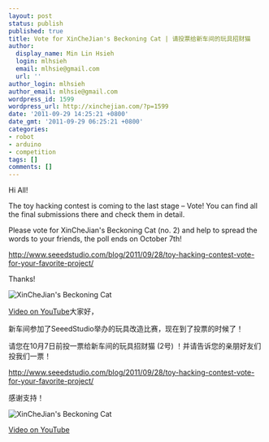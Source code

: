 ```yaml
---
layout: post
status: publish
published: true
title: Vote for XinCheJian's Beckoning Cat | 请投票给新车间的玩具招财猫
author:
  display_name: Min Lin Hsieh
  login: mlhsieh
  email: mlhsie@gmail.com
  url: ''
author_login: mlhsieh
author_email: mlhsie@gmail.com
wordpress_id: 1599
wordpress_url: http://xinchejian.com/?p=1599
date: '2011-09-29 14:25:21 +0800'
date_gmt: '2011-09-29 06:25:21 +0800'
categories:
- robot
- arduino
- competition
tags: []
comments: []
---
```

<p><!--:en-->Hi All!</p>
<p>The toy hacking contest is coming to the last stage &ndash; Vote! You can find all the final submissions there and check them in detail.</p>
<p>Please vote for XinCheJian's Beckoning Cat (no. 2) and help to spread the words to your friends, the poll ends on October 7th!</p>
<p><a href="http://www.seeedstudio.com/blog/2011/09/28/toy-hacking-contest-vote-for-your-favorite-project/">http://www.seeedstudio.com/blog/2011/09/28/toy-hacking-contest-vote-for-your-favorite-project/</a></p>
<p>Thanks!</p>
<p><img src="http://www.seeedstudio.com/blog/wp-content/uploads/2011/09/image36.png" alt="XinCheJian's Beckoning Cat" /></p>
<p><a href="http://youtu.be/9i7DidiFYts">Video on YouTube</a><!--:--><!--:zh-->大家好，</p>
<p>新车间参加了SeeedStudio举办的玩具改造比赛，现在到了投票的时候了！</p>
<p>请您在10月7日前投一票给新车间的玩具招财猫 (2号) ！并请告诉您的亲朋好友们投我们一票！</p>
<p><a href="http://www.seeedstudio.com/blog/2011/09/28/toy-hacking-contest-vote-for-your-favorite-project/">http://www.seeedstudio.com/blog/2011/09/28/toy-hacking-contest-vote-for-your-favorite-project/</a></p>
<p>感谢支持！</p>
<p><img src="http://www.seeedstudio.com/blog/wp-content/uploads/2011/09/image36.png" alt="XinCheJian's Beckoning Cat" /></p>
<p><a href="http://youtu.be/9i7DidiFYts">Video on YouTube</a><!--:--></p>
